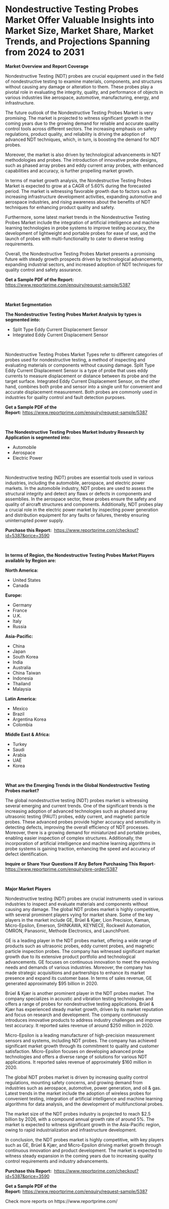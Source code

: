 <p><h1>Nondestructive Testing Probes Market Offer Valuable Insights into Market Size, Market Share, Market Trends, and Projections Spanning from 2024 to 2031</h1></p><p><strong>Market Overview and Report Coverage</strong></p>
<p><p>Nondestructive Testing (NDT) probes are crucial equipment used in the field of nondestructive testing to examine materials, components, and structures without causing any damage or alteration to them. These probes play a pivotal role in evaluating the integrity, quality, and performance of objects in various industries like aerospace, automotive, manufacturing, energy, and infrastructure.</p><p>The future outlook of the Nondestructive Testing Probes Market is very promising. The market is projected to witness significant growth in the coming years due to the growing demand for reliable and accurate quality control tools across different sectors. The increasing emphasis on safety regulations, product quality, and reliability is driving the adoption of advanced NDT techniques, which, in turn, is boosting the demand for NDT probes.</p><p>Moreover, the market is also driven by technological advancements in NDT methodologies and probes. The introduction of innovative probe designs, such as phased array probes and eddy current array probes, with enhanced capabilities and accuracy, is further propelling market growth.</p><p>In terms of market growth analysis, the Nondestructive Testing Probes Market is expected to grow at a CAGR of 5.60% during the forecasted period. The market is witnessing favorable growth due to factors such as increasing infrastructure development activities, expanding automotive and aerospace industries, and rising awareness about the benefits of NDT techniques for enhancing product quality and safety.</p><p>Furthermore, some latest market trends in the Nondestructive Testing Probes Market include the integration of artificial intelligence and machine learning technologies in probe systems to improve testing accuracy, the development of lightweight and portable probes for ease of use, and the launch of probes with multi-functionality to cater to diverse testing requirements.</p><p>Overall, the Nondestructive Testing Probes Market presents a promising future with steady growth prospects driven by technological advancements, expanding industrial sectors, and increased adoption of NDT techniques for quality control and safety assurance.</p></p>
<p><strong>Get a Sample PDF of the Report:</strong> <a href="https://www.reportprime.com/enquiry/request-sample/5387">https://www.reportprime.com/enquiry/request-sample/5387</a></p>
<p>&nbsp;</p>
<p><strong>Market Segmentation</strong></p>
<p><strong>The Nondestructive Testing Probes Market Analysis by types is segmented into:</strong></p>
<p><ul><li>Split Type Eddy Current Displacement Sensor</li><li>Integrated Eddy Current Displacement Sensor</li></ul></p>
<p>&nbsp;</p>
<p><p>Nondestructive Testing Probes Market Types refer to different categories of probes used for nondestructive testing, a method of inspecting and evaluating materials or components without causing damage. Split Type Eddy Current Displacement Sensor is a type of probe that uses eddy currents to measure displacement or distance between its probe and the target surface. Integrated Eddy Current Displacement Sensor, on the other hand, combines both probe and sensor into a single unit for convenient and accurate displacement measurement. Both probes are commonly used in industries for quality control and fault detection purposes.</p></p>
<p><strong>Get a Sample PDF of the Report:</strong>&nbsp;<a href="https://www.reportprime.com/enquiry/request-sample/5387">https://www.reportprime.com/enquiry/request-sample/5387</a></p>
<p>&nbsp;</p>
<p><strong>The Nondestructive Testing Probes Market Industry Research by Application is segmented into:</strong></p>
<p><ul><li>Automobile</li><li>Aerospace</li><li>Electric Power</li></ul></p>
<p>&nbsp;</p>
<p><p>Nondestructive testing (NDT) probes are essential tools used in various industries, including the automobile, aerospace, and electric power markets. In the automobile industry, NDT probes are used to assess the structural integrity and detect any flaws or defects in components and assemblies. In the aerospace sector, these probes ensure the safety and quality of aircraft structures and components. Additionally, NDT probes play a crucial role in the electric power market by inspecting power generation and distribution equipment for any faults or failures, thereby ensuring uninterrupted power supply.</p></p>
<p><strong>Purchase this Report:</strong>&nbsp; <a href="https://www.reportprime.com/checkout?id=5387&price=3590">https://www.reportprime.com/checkout?id=5387&price=3590</a></p>
<p>&nbsp;</p>
<p><strong>In terms of Region, the Nondestructive Testing Probes Market Players available by Region are:</strong></p>
<p>
    <p> <strong> North America: </strong>
        <ul>
            <li>United States</li>
            <li>Canada</li>
        </ul>
        </p> 
    <p> <strong> Europe: </strong>
        <ul>
            <li>Germany</li>
            <li>France</li>
            <li>U.K.</li>
            <li>Italy</li>
            <li>Russia</li>
        </ul>
        </p> 
    <p> <strong> Asia-Pacific: </strong>
        <ul>
            <li>China</li>
            <li>Japan</li>
            <li>South Korea</li>
            <li>India</li>
            <li>Australia</li>
            <li>China Taiwan</li>
            <li>Indonesia</li>
            <li>Thailand</li>
            <li>Malaysia</li>
        </ul>
        </p> 
    <p> <strong> Latin America: </strong>
        <ul>
            <li>Mexico</li>
            <li>Brazil</li>
            <li>Argentina Korea</li>
            <li>Colombia</li>
        </ul>
        </p> 
    <p> <strong> Middle East & Africa: </strong>
        <ul>
            <li>Turkey</li>
            <li>Saudi</li>
            <li>Arabia</li>
            <li>UAE</li>
            <li>Korea</li>
        </ul>
    </p>
    </p>
<p>&nbsp;</p>
<p><strong>What are the Emerging Trends in the Global Nondestructive Testing Probes market?</strong></p>
<p><p>The global nondestructive testing (NDT) probes market is witnessing several emerging and current trends. One of the significant trends is the increasing adoption of advanced technologies such as phased array ultrasonic testing (PAUT) probes, eddy current, and magnetic particle probes. These advanced probes provide higher accuracy and sensitivity in detecting defects, improving the overall efficiency of NDT processes. Moreover, there is a growing demand for miniaturized and portable probes, enabling easier inspection of complex structures. Additionally, the incorporation of artificial intelligence and machine learning algorithms in probe systems is gaining traction, enhancing the speed and accuracy of defect identification.</p></p>
<p><strong>Inquire or Share Your Questions If Any Before Purchasing This Report</strong>- <a href="https://www.reportprime.com/enquiry/pre-order/5387">https://www.reportprime.com/enquiry/pre-order/5387</a></p>
<p>&nbsp;</p>
<p><strong>Major Market Players</strong></p>
<p><p>Nondestructive testing (NDT) probes are crucial instruments used in various industries to inspect and evaluate materials and components without causing any damage. The global NDT probes market is highly competitive, with several prominent players vying for market share. Some of the key players in the market include GE, Brüel & Kjær, Lion Precision, Kaman, Micro-Epsilon, Emerson, SHINKAWA, KEYNECE, Rockwell Automation, OMRON, Panasonic, Methode Electronics, and LaunchPoint.</p><p>GE is a leading player in the NDT probes market, offering a wide range of products such as ultrasonic probes, eddy current probes, and magnetic particle inspection probes. The company has witnessed significant market growth due to its extensive product portfolio and technological advancements. GE focuses on continuous innovation to meet the evolving needs and demands of various industries. Moreover, the company has made strategic acquisitions and partnerships to enhance its market presence and expand its customer base. In terms of sales revenue, GE generated approximately $95 billion in 2020.</p><p>Brüel & Kjær is another prominent player in the NDT probes market. The company specializes in acoustic and vibration testing technologies and offers a range of probes for nondestructive testing applications. Brüel & Kjær has experienced steady market growth, driven by its market reputation and focus on research and development. The company continuously introduces innovative products to address industry challenges and improve test accuracy. It reported sales revenue of around $250 million in 2020.</p><p>Micro-Epsilon is a leading manufacturer of high-precision measurement sensors and systems, including NDT probes. The company has achieved significant market growth through its commitment to quality and customer satisfaction. Micro-Epsilon focuses on developing advanced probe technologies and offers a diverse range of solutions for various NDT applications. It reported sales revenue of approximately $160 million in 2020.</p><p>The global NDT probes market is driven by increasing quality control regulations, mounting safety concerns, and growing demand from industries such as aerospace, automotive, power generation, and oil & gas. Latest trends in the market include the adoption of wireless probes for convenient testing, integration of artificial intelligence and machine learning algorithms for data analysis, and the development of multifunctional probes.</p><p>The market size of the NDT probes industry is projected to reach $2.5 billion by 2026, with a compound annual growth rate of around 5%. The market is expected to witness significant growth in the Asia-Pacific region, owing to rapid industrialization and infrastructure development.</p><p>In conclusion, the NDT probes market is highly competitive, with key players such as GE, Brüel & Kjær, and Micro-Epsilon driving market growth through continuous innovation and product development. The market is expected to witness steady expansion in the coming years due to increasing quality control requirements and industry advancements.</p></p>
<p><strong>Purchase this Report:</strong>&nbsp;&nbsp;<a href="https://www.reportprime.com/checkout?id=5387&price=3590">https://www.reportprime.com/checkout?id=5387&price=3590</a></p>
<p></p>
<p><strong>Get a Sample PDF of the Report:</strong>&nbsp;<a href="https://www.reportprime.com/enquiry/request-sample/5387">https://www.reportprime.com/enquiry/request-sample/5387</a></p>
<p>Check more reports on https://www.reportprime.com/</p>